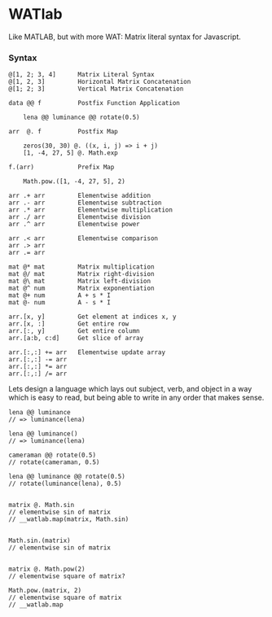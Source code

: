 # WATlab

Like MATLAB, but with more WAT: Matrix literal syntax for Javascript.


### Syntax
	
	@[1, 2; 3, 4]      Matrix Literal Syntax
	@[1, 2, 3]         Horizontal Matrix Concatenation
	@[1; 2; 3]         Vertical Matrix Concatenation

	data @@ f          Postfix Function Application

		lena @@ luminance @@ rotate(0.5)

	arr  @. f          Postfix Map

		zeros(30, 30) @. ((x, i, j) => i + j)
		[1, -4, 27, 5] @. Math.exp

	f.(arr)            Prefix Map

		Math.pow.([1, -4, 27, 5], 2)

	arr .+ arr         Elementwise addition
	arr .- arr         Elementwise subtraction
	arr .* arr         Elementwise multiplication
	arr ./ arr         Elementwise division
	arr .^ arr         Elementwise power

	arr .< arr         Elementwise comparison
	arr .> arr
	arr .= arr

	mat @* mat         Matrix multiplication
	mat @/ mat         Matrix right-division
	mat @\ mat         Matrix left-division
	mat @^ num         Matrix exponentiation
	mat @+ num         A + s * I
	mat @- num         A - s * I

	arr.[x, y]         Get element at indices x, y
	arr.[x, :]         Get entire row
	arr.[:, y]         Get entire column
	arr.[a:b, c:d]     Get slice of array

	arr.[:,:] += arr   Elementwise update array
	arr.[:,:] -= arr   
	arr.[:,:] *= arr
	arr.[:,:] /= arr


Lets design a language which lays out subject, verb, and object in a way which is easy to read, but being able to write in any order that makes sense.




	lena @@ luminance 
	// => luminance(lena)

	lena @@ luminance()
	// => luminance(lena)

	cameraman @@ rotate(0.5)
	// rotate(cameraman, 0.5)

	lena @@ luminance @@ rotate(0.5)
	// rotate(luminance(lena), 0.5)


	matrix @. Math.sin
	// elementwise sin of matrix
	// __watlab.map(matrix, Math.sin)


	Math.sin.(matrix)
	// elementwise sin of matrix


	matrix @. Math.pow(2)
	// elementwise square of matrix?

	Math.pow.(matrix, 2)
	// elementwise square of matrix
	// __watlab.map




